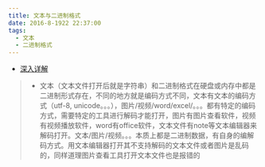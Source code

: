 ```yaml
---
title: 文本与二进制格式
date: 2016-8-1922 22:37:00
tags: 
  - 文本
  - 二进制格式
---
```

- [深入详解](http://jiadongkai-sina-com.iteye.com/blog/945854) 
>- 文本（文本文件打开后就是字符串）和二进制格式在硬盘或内存中都是二进制形式存在，不同的地方就是编码方式不同，文本有文本的编码方式（utf-8, unicode。。。），图片/视频/word/excel/。。。都有特定的编码方式，需要特定的工具进行解码才能打开，图片有图片查看软件，视频有视频播放软件，word有office软件，文本文件有note等文本编辑器来解码打开。文本/图片/视频。。。本质上都是二进制数据，有自身的编解码方式。用文本编辑器打开其不支持解码的文本文件或者图片是乱码的，同样道理图片查看工具打开文本文件也是报错的 